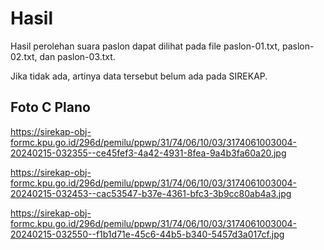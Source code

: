 # Hasil

Hasil perolehan suara paslon dapat dilihat pada file paslon-01.txt, paslon-02.txt, dan paslon-03.txt.

Jika tidak ada, artinya data tersebut belum ada pada SIREKAP.

## Foto C Plano

https://sirekap-obj-formc.kpu.go.id/296d/pemilu/ppwp/31/74/06/10/03/3174061003004-20240215-032355--ce45fef3-4a42-4931-8fea-9a4b3fa60a20.jpg

https://sirekap-obj-formc.kpu.go.id/296d/pemilu/ppwp/31/74/06/10/03/3174061003004-20240215-032453--cac53547-b37e-4361-bfc3-3b9cc80ab4a3.jpg

https://sirekap-obj-formc.kpu.go.id/296d/pemilu/ppwp/31/74/06/10/03/3174061003004-20240215-032550--f1b1d71e-45c6-44b5-b340-5457d3a017cf.jpg
